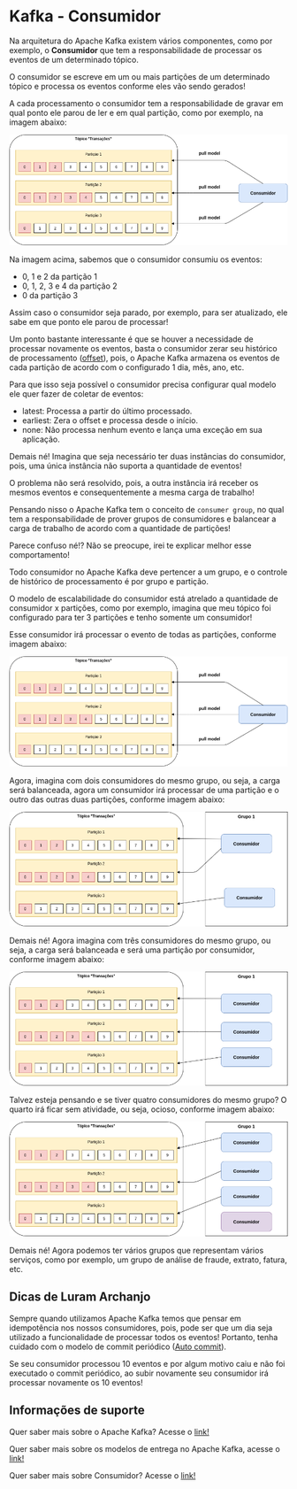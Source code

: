 # Kafka - Consumidor

Na arquitetura do Apache Kafka existem vários componentes, como por exemplo, o **Consumidor** que tem a responsabilidade 
de processar os eventos de um determinado tópico.

O consumidor se escreve em um ou mais partições de um determinado tópico e processa os eventos conforme eles vão sendo 
gerados!

A cada processamento o consumidor tem a responsabilidade de gravar em qual ponto ele parou de ler e em qual partição, 
como por exemplo, na imagem abaixo:

![alt text](../images/kafka-005.png "Apache Kafka")

Na imagem acima, sabemos que o consumidor consumiu os eventos:

- 0, 1 e 2 da partição 1
- 0, 1, 2, 3 e 4 da partição 2
- 0 da partição 3

Assim caso o consumidor seja parado, por exemplo, para ser atualizado, ele sabe em que ponto ele parou de processar!

Um ponto bastante interessante é que se houver a necessidade de processar novamente os eventos, basta o consumidor zerar 
seu histórico de processamento ([offset](https://kafka.apache.org/documentation/#auto.offset.reset)), pois, o Apache 
Kafka armazena os eventos de cada partição de acordo com o configurado 1 dia, mês, ano, etc.

Para que isso seja possível o consumidor precisa configurar qual modelo ele quer fazer de coletar de eventos:

- latest: Processa a partir do último processado.
- earliest: Zera o offset e processa desde o início.
- none: Não processa nenhum evento e lança uma exceção em sua aplicação.

Demais né! Imagina que seja necessário ter duas instâncias do consumidor, pois, uma única instância não suporta a quantidade 
de eventos!

O problema não será resolvido, pois, a outra instância irá receber os mesmos eventos e consequentemente a mesma carga de 
trabalho!

Pensando nisso o Apache Kafka tem o conceito de `consumer group`, no qual tem a responsabilidade de prover grupos de 
consumidores e balancear a carga de trabalho de acordo com a quantidade de partições!

Parece confuso né!? Não se preocupe, irei te explicar melhor esse comportamento!

Todo consumidor no Apache Kafka deve pertencer a um grupo, e o controle de histórico de processamento é por grupo e 
partição.

O modelo de escalabilidade do consumidor está atrelado a quantidade de consumidor x partições, como por exemplo, imagina que 
meu tópico foi configurado para ter 3 partições e tenho somente um consumidor!

Esse consumidor irá processar o evento de todas as partições, conforme imagem abaixo:

![alt text](../images/kafka-005.png "Apache Kafka")

Agora, imagina com dois consumidores do mesmo grupo, ou seja, a carga será balanceada, agora um consumidor irá 
processar de uma partição e o outro das outras duas partições, conforme imagem abaixo:

![alt text](../images/kafka-006.png "Apache Kafka")

Demais né! Agora imagina com três consumidores do mesmo grupo, ou seja, a carga será balanceada e será uma partição por
consumidor, conforme imagem abaixo:

![alt text](../images/kafka-007.png "Apache Kafka")

Talvez esteja pensando e se tiver quatro consumidores do mesmo grupo? O quarto irá ficar sem atividade, ou seja, ocioso,
conforme imagem abaixo:

![alt text](../images/kafka-008.png "Apache Kafka")

Demais né! Agora podemos ter vários grupos que representam vários serviços, como por exemplo, um grupo de análise de fraude, 
extrato, fatura, etc.

## Dicas de Luram Archanjo

Sempre quando utilizamos Apache Kafka temos que pensar em idempotência nos nossos consumidores, pois, pode ser que um dia 
seja utilizado a funcionalidade de processar todos os eventos! Portanto, tenha cuidado com o modelo de commit 
periódico ([Auto commit](https://kafka.apache.org/documentation/#enable.auto.commit)).

Se seu consumidor processou 10 eventos e por algum motivo caiu e não foi executado o commit periódico, ao subir novamente 
seu consumidor irá processar novamente os 10 eventos!

## Informações de suporte

Quer saber mais sobre o Apache Kafka? Acesse o [link!](https://kafka.apache.org)

Quer saber mais sobre os modelos de entrega no Apache Kafka, acesse o [link!](https://kafka.apache.org/documentation/#semantics)

Quer saber mais sobre Consumidor? Acesse o [link!](https://kafka.apache.org/documentation/#theconsumer)